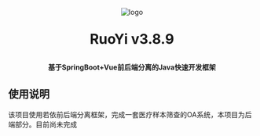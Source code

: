 <p align="center">
	<img alt="logo" src="https://oscimg.oschina.net/oscnet/up-d3d0a9303e11d522a06cd263f3079027715.png">
</p>
<h1 align="center" style="margin: 30px 0 30px; font-weight: bold;">RuoYi v3.8.9</h1>
<h4 align="center">基于SpringBoot+Vue前后端分离的Java快速开发框架</h4>


## 使用说明
该项目使用若依前后端分离框架，完成一套医疗样本筛查的OA系统，本项目为后端部分。目前尚未完成
